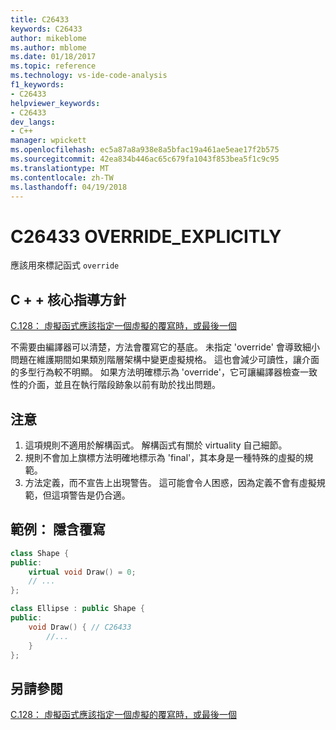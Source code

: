 ```yaml
---
title: C26433
keywords: C26433
author: mikeblome
ms.author: mblome
ms.date: 01/18/2017
ms.topic: reference
ms.technology: vs-ide-code-analysis
f1_keywords:
- C26433
helpviewer_keywords:
- C26433
dev_langs:
- C++
manager: wpickett
ms.openlocfilehash: ec5a87a8a938e8a5bfac19a461ae5eae17f2b575
ms.sourcegitcommit: 42ea834b446ac65c679fa1043f853bea5f1c9c95
ms.translationtype: MT
ms.contentlocale: zh-TW
ms.lasthandoff: 04/19/2018
---
```

# <a name="c26433-overrideexplicitly"></a>C26433 OVERRIDE_EXPLICITLY

應該用來標記函式 `override`

## <a name="c-core-guidelines"></a>C + + 核心指導方針

[C.128： 虛擬函式應該指定一個虛擬的覆寫時，或最後一個](https://github.com/isocpp/CppCoreGuidelines/blob/master/CppCoreGuidelines.md)

不需要由編譯器可以清楚，方法會覆寫它的基底。 未指定 'override' 會導致細小問題在維護期間如果類別階層架構中變更虛擬規格。 這也會減少可讀性，讓介面的多型行為較不明顯。 如果方法明確標示為 'override'，它可讓編譯器檢查一致性的介面，並且在執行階段跡象以前有助於找出問題。

## <a name="notes"></a>注意

1. 這項規則不適用於解構函式。 解構函式有關於 virtuality 自己細節。
1. 規則不會加上旗標方法明確地標示為 'final'，其本身是一種特殊的虛擬的規範。
1. 方法定義，而不宣告上出現警告。 這可能會令人困惑，因為定義不會有虛擬規範，但這項警告是仍合適。

## <a name="example--implicit-overriding"></a>範例： 隱含覆寫

```cpp
class Shape {
public:
    virtual void Draw() = 0;
    // ...
};

class Ellipse : public Shape {
public:
    void Draw() { // C26433
        //...
    }
};
```

## <a name="see-also"></a>另請參閱

[C.128： 虛擬函式應該指定一個虛擬的覆寫時，或最後一個](https://github.com/isocpp/CppCoreGuidelines/blob/master/CppCoreGuidelines.md)
